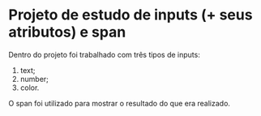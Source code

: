 # Projeto de estudo de inputs (+ seus atributos) e span

Dentro do projeto foi trabalhado com três tipos de inputs:
  1. text;
  2. number;
  3. color.
  
O span foi utilizado para mostrar o resultado do que era realizado.

